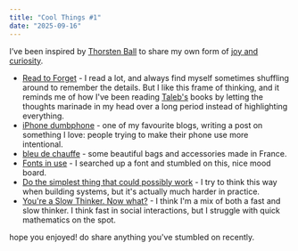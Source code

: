 ```yaml
---
title: "Cool Things #1"
date: "2025-09-16"
---
```


I’ve been inspired by [Thorsten Ball](https://thorstenball.com/) to share my own form of [joy and curiosity](https://registerspill.thorstenball.com/t/joy-and-curiosity).

- [Read to Forget](https://mo42.bearblog.dev/read-to-forget/) - I read a lot, and always find myself sometimes shuffling around to remember the details. But I like this frame of thinking, and it reminds me of how I've been reading [Taleb's](https://en.wikipedia.org/wiki/Nassim_Nicholas_Taleb) books by letting the thoughts marinade in my head over a long period instead of highlighting everything.
- [iPhone dumbphone](https://stopa.io/post/297) - one of my favourite blogs, writing a post on something I love: people trying to make their phone use more intentional.
- [bleu de chauffe](https://www.bleu-de-chauffe.com/en/) - some beautiful bags and accessories made in France.
- [Fonts in use](https://fontsinuse.com/) - I searched up a font and stumbled on this, nice mood board.
- [Do the simplest thing that could possibly work](https://www.seangoedecke.com/the-simplest-thing-that-could-possibly-work/) - I try to think this way when building systems, but it's actually much harder in practice.
- [You're a Slow Thinker. Now what?](https://chillphysicsenjoyer.substack.com/p/youre-a-slow-thinker-now-what) - I think I'm a mix of both a fast and slow thinker. I think fast in social interactions, but I struggle with quick mathematics on the spot.

hope you enjoyed! do share anything you've stumbled on recently.
